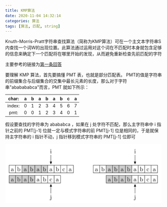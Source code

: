 ```yaml
---
title: KMP算法
date: 2020-11-04 14:32:14
categories: 算法
tags: [算法, 匹配, string]
---
```


Knuth-Morris-Pratt字符串查找算法（简称为KMP算法）可在一个主文本字符串S内查找一个词W的出现位置。此算法通过运用对这个词在不匹配时本身就包含足够的信息来确定下一个匹配将在哪里开始的发现，从而避免重新检查先前匹配的字符

主要参考的链接为[第一条回答](https://www.zhihu.com/question/21923021)

要理解 KMP 算法，首先要搞懂 PMT 表，也就是部分匹配表。 PMT的值是字符串的前缀集合与后缀集合的交集中最长元素的长度，那么对于字符串"ababababca"而言，PMT 就如下所示：

|char:|a|b|a|b|a|b|c|a|
|:---:|-|-|-|-|-|-|-|-|
|index:|0|1|2|3|4|5|6|7|
|pmt:|0|0|1|2|3|4|0|1|

假设要查找的字符串为 abababca ，如果在 j 处字符不匹配，那么主字符串中 i 指针之前的 PMT[j-1] 位就一定与模式字符串的前 PMT[j-1] 位是相同的，于是就保持主字符串的 i 指针不动，j 指针移到模式字符串的 PMT[j-1] 位即可

![](KMP算法/KMP算法示意图.png)
